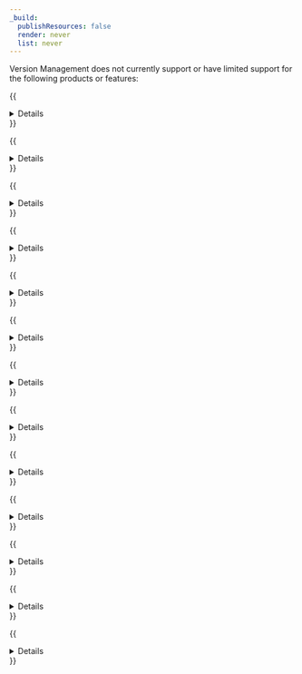 ```yaml
---
_build:
  publishResources: false
  render: never
  list: never
---
```


Version Management does not currently support or have limited support for the following products or features: 

{{<details header="API Shield">}}
- Some API Shield settings are not cloned when a new zone version is created.
- Customers are allowed to opt-in to remove the UI block that prevents enabling Version Management.
{{</details>}}

{{<details header="Cache">}}
- Cache settings are versioned, but cache keys are not.
- Caching a new URL on staging would cache it for production as well.
- Purging cache on staging would purge it on production too.
- Promoting a new version to production would wipe all exiting cache.
{{</details>}}

{{<details header="Cache Rules when used with Cloudflare Images">}}
- Product incompatibility issues.
- Image Resizing does not work with `additional_cacheable_ports` Cache Rule setting and Zone Versioning.
{{</details>}}

{{<details header="Workers Cache API">}}
- Product incompatibility issues.
- Workers Cache API does not work with Version Management.
{{</details>}}

{{<details header="China Network">}}
- Regardless of the version deployed to production, traffic in China will always target the root zone.
- Other incompatibility issues with Access and ICP licenses.
{{</details>}}

{{<details header="Cloudflare API">}}
- Zone Version Management does not currently expose a public API.
- Customers can only use Version Management through the Cloudflare dashboard.
{{</details>}}

{{<details header="Domain-scoped Roles">}}
- Domain Scoped Roles apply only to your root zone.
- Once a new version is created, these roles do not copy over and they lose access to versions.
{{</details>}}

{{<details header="Network Error Logging">}}
- Network Error Logging settings are not cloned when a new version is created.
{{</details>}}

{{<details header="Security Insights">}}
- Security findings are not shown when Zone Versioning is enabled and the first version is deployed to production.
{{</details>}}

{{<details header="Terraform">}}
- Zone Version Management does not currently support Terraform.
- Customers should either use Terraform or Version Management.
{{</details>}}

{{<details header="WAF Attack Score">}}
- WAFML settings are not cloned when a new zone version is created.
{{</details>}}

{{<details header="Waiting Room">}}
- Users active on the site may be placed back in the queue.
- Users in the queue may lose their place in line.
- Traffic may exceed limits.
{{</details>}}

{{<details header="Wrangler">}}
- If a version has a worker route, it might disappear when a worker is deployed via Wrangler.
- If two versions have the same custom domains, the worker might randomly choose between them.
{{</details>}}